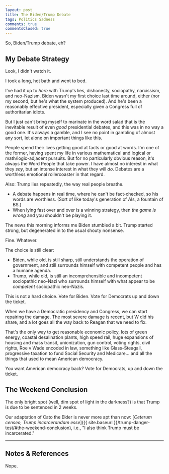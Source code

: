 ```yaml
---
layout: post
title: The Biden/Trump Debate
tags: Politics Sadness
comments: true
commentsClosed: true
---
```


So, Biden/Trump debate, eh?  


## My Debate Strategy  

Look, I didn't watch it.  

I took a long, hot bath and went to bed.  

I've had it up to _here_ with Trump's lies, dishonesty, sociopathy, narcissism, and
neo-Nazism.  Biden wasn't my first choice last time around, either (nor my second, but
he's what the system produced).  And he's been a reasonably effective president,
especially given a Congress full of authoritarian idiots.  

But I just can't bring myself to marinate in the word salad that is the inevitable result
of even _good_ presidential debates, and this was in no way a good one.  It's always a gamble,
and I see no point in gambling of almost any sort, let alone on important things like this.  

People spend their lives getting good at facts or good at words.  I'm one of the former,
having spent my life in various mathematical and logical or math/logic-adjacent
pursuits. But for no particularly obvious reason, it's always the Word People that
take power.  I have almost no interest in what they _say_, but an intense interest in what
they will _do_.  Debates are a worthless emotional rollercoaster in that regard.  

Also: Trump lies repeatedly, the way real people breathe.  
- A debate happens in real time, where he can't be fact-checked, so his words are
  worthless.  (Sort of like today's generation of AIs, a fountain of BS.)  
- When lying fast over and over is a winning strategy, then _the game is wrong_ and you
  shouldn't be playing it.  

The news this morning informs me Biden stumbled a bit.  Trump started strong, but
degenerated in to the usual shouty nonsense.  

Fine.  Whatever.  

The choice is still clear:  
- Biden, while old, is still sharp, still understands the operation of government, and
  still surrounds himself with competent people and has a humane agenda.  
- Trump, while old, is still an incomprehensible and incompetent sociopathic neo-Nazi who
  surrounds himself with what appear to be _competent_ sociopathic neo-Nazis.  
  
This is not a hard choice.  Vote for Biden.  Vote for Democrats up and down the ticket.  

When we have a Democratic presidency and Congress, we can start repairing the damage.  The
most severe damage is recent, but W did his share, and a lot goes all the way back to
Reagan that we need to fix.  

That's the only way to get reasonable economic policy, lots of green energy, coastal
desalination plants, high speed rail, huge expansions of housing and mass transit,
unionization, gun control, voting rights, civil rights, Roe v Wade encoded in law,
something like Glass-Steagall, progressive taxation to fund Social Security and
Medicare&hellip; and all the things that used to mean American democracy.  

You want American democracy back?  Vote for Democrats, up and down the ticket.  


## The Weekend Conclusion  

The only bright spot (well, dim spot of light in the darkness?) is that Trump is due to be
sentenced in 2 weeks.  

Our adaptation of Cato the Elder is never more apt than now: [_Ceterum censeo, Trump incarcerandam esse_]({{ site.baseurl }}/trump-danger-test/#the-weekend-conclusion), i.e., "I also think Trump must be incarcerated."  

---

## Notes &amp; References  

<!--
<sup id="fn1a">[[1]](#fn1)</sup>

<a id="fn1">1</a>: ***, ["***"](***), *** DOI: [***](***). [↩](#fn1a)  

<a href="{{ site.baseurl }}/images/***">
  <img src="{{ site.baseurl }}/images/***" width="400" height="***" alt="***" title="***" style="float: right; margin: 3px 3px 3px 3px; border: 1px solid #000000;">
</a>

<a href="***">
  <img src="{{ site.baseurl }}/images/***" width="550" height="***" alt="***" title="***" style="margin: 3px 3px 3px 3px; border: 1px solid #000000;">
</a>

<iframe width="400" height="224" src="***" allow="accelerometer; encrypted-media; gyroscope; picture-in-picture" allowfullscreen style="float: right; margin: 3px 3px 3px 3px; border: 1px solid #000000;"></iframe>
-->

Nope.
